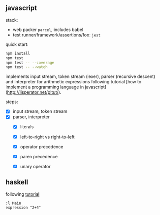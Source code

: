 ## javascript

stack:
-   web packer `parcel`, includes babel
-   test runner/framework/assertions/foo: `jest`

quick start:
```sh
npm install
npm test
npm test -- --coverage
npm test -- --watch
```

implements input stream, token stream (lexer), parser (recursive descent)
and interpreter for arithmetic expressions following tutorial
[how to implement a programming language in javascript]
(http://lisperator.net/pltut/).

steps:
-   [x] input stream, token stream
-   [x] parser, interpreter
    -   [x] literals
    -   [x] left-to-right vs right-to-left
    -   [x] operator precedence
    -   [x] paren precedence
    -   [x] unary operator


## haskell

following [tutorial](https://alephnullplex.github.io/cradle/)

```ghci
:l Main
expression "2+4"
```
